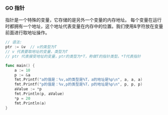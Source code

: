 ### GO 指针

指针是一个特殊的变量，它存储的是另外一个变量的内存地址。
每个变量在运行时都拥有一个地址，这个地址代表变量在内存中的位置。我们使用&字符放在变量前面进行取地址操作。

```go
// 语法:
ptr := &v  // v的类型为T
// v 代表要取地址的变量，类型为T
// ptr 代表接受地址的变量，ptr的类型为*T，称做T的指针类型。*T代表指针

func main() {
	a := 10
	p := &a
	fmt.Printf("a的值是：%v,a的类型是%T，a的地址是%p\n", a, a, a)
	fmt.Printf("p的值是：%v,p的类型是%T，p的地址是%p\n", p, p, p)
	aValue := *p
	fmt.Println(p, aValue)
	*p = 20
	fmt.Println(a)
}
```

